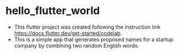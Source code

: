 # hello_flutter_world

- This flutter project was created following the instruction link https://docs.flutter.dev/get-started/codelab.
- This is a simple app that generates proposed names for a startup company by combining two random English words.

